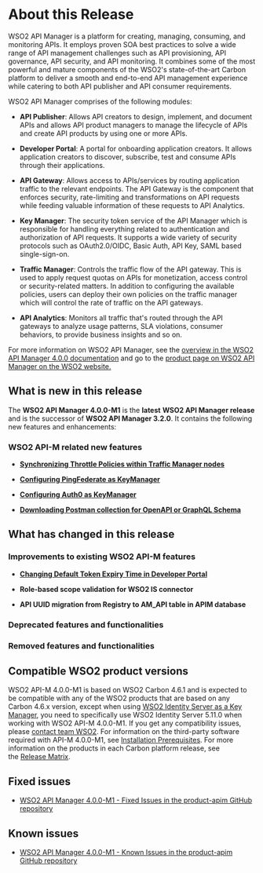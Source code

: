 # About this Release

WSO2 API Manager is a platform for creating, managing, consuming, and monitoring APIs. It employs proven SOA best practices to solve a wide range of API management challenges such as API provisioning, API governance, API security, and API monitoring. It combines some of the most powerful and mature components of the WSO2's state-of-the-art Carbon platform to deliver a smooth and end-to-end API management experience while catering to both API publisher and API consumer requirements.

WSO2 API Manager comprises of the following modules:

- **API Publisher**: Allows API creators to design, implement, and document APIs and allows API product managers to manage the lifecycle of APIs and create API products by using one or more APIs.

- **Developer Portal**: A portal for onboarding application creators. It allows application creators to discover, subscribe, test and consume APIs through their applications.

- **API Gateway**: Allows access to APIs/services by routing application traffic to the relevant endpoints. The API Gateway is the component that enforces security, rate-limiting and transformations on API requests while feeding valuable information of these requests to API Analytics.

- **Key Manager**: The security token service of the API Manager which is responsible for handling everything related to authentication and authorization of API requests. It supports a wide variety of security protocols such as OAuth2.0/OIDC, Basic Auth, API Key, SAML based single-sign-on.

- **Traffic Manager**: Controls the traffic flow of the API gateway. This is used to apply request quotas on APIs for monetization, access control or security-related matters. In addition to configuring the available policies, users can deploy their own policies on the traffic manager which will control the rate of traffic on the API gateways.

- **API Analytics**: Monitors all traffic that's routed through the API gateways to analyze usage patterns, SLA violations, consumer behaviors, to provide business insights and so on.


For more information on WSO2 API Manager, see the [overview in the WSO2 API Manager 4.0.0 documentation]({{base_path}}/getting-started/overview/) and go to the [product page on WSO2 API Manager on the WSO2 website.](https://wso2.com/api-management/)

## What is new in this release

The **WSO2 API Manager 4.0.0-M1** is the **latest** **WSO2 API Manager release** and is the successor of **WSO2 API Manager 3.2.0**. It contains the following new features and enhancements:

### WSO2 API-M related new features

- **[Synchronizing Throttle Policies within Traffic Manager nodes]({{base_path}}/install-and-setup/setup/distributed-deployment/deploying-wso2-api-m-in-a-distributed-setup/#step-62-configure-and-start-the-traffic-manager)**

- **[Configuring PingFederate as KeyManager]({{base_path}}/administer/key-managers/configure-pingfederate-connector/)**

- **[Configuring Auth0 as KeyManager]({{base_path}}/administer/key-managers/configure-auth0-connector/)**

- **[Downloading Postman collection for OpenAPI or GraphQL Schema]({{base_path}}/consume-api/invoke-apis/invoke-apis-using-tools/try-out-using-postman/)**

## What has changed in this release
### Improvements to existing WSO2 API-M features

- **[Changing Default Token Expiry Time in Developer Portal]({{base_path}}/learn/consume-api/manage-application/generate-keys/obtain-access-token/changing-the-default-token-expiration-time/)**

- **Role-based scope validation for WSO2 IS connector**

- **API UUID migration from Registry to AM_API table in APIM database**

### Deprecated features and functionalities

### Removed features and functionalities

## Compatible WSO2 product versions

WSO2 API-M 4.0.0-M1 is based on WSO2 Carbon 4.6.1 and is expected to be compatible with any of the WSO2 products that are based on any Carbon 4.6.x version, except when using [WSO2 Identity Server as a Key Manager]({{base_path}}/install-and-setup/setup/distributed-deployment/configuring-wso2-identity-server-as-a-key-manager/), you need to specifically use WSO2 Identity Server 5.11.0 when working with WSO2 API-M 4.0.0-M1. If you get any compatibility issues, please [contact team WSO2](http://wso2.com/support/). For information on the third-party software required with API-M 4.0.0-M1, see [Installation Prerequisites]({{base_path}}/install-and-setup/installation-guide/installation-prerequisites/). For more information on the products in each Carbon platform release, see the [Release Matrix](http://wso2.com/products/carbon/release-matrix/).

## Fixed issues

-   [WSO2 API Manager 4.0.0-M1 - Fixed Issues in the product-apim GitHub repository](https://github.com/wso2/product-apim/milestone/84?closed=1)

## Known issues

-   [WSO2 API Manager 4.0.0-M1 - Known Issues in the product-apim GitHub repository](https://github.com/wso2/product-apim/issues)